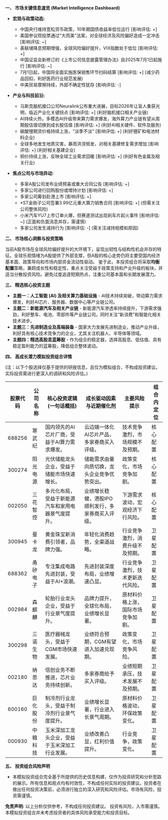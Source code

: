 **一、 市场关键信息速览 (Market Intelligence Dashboard)**

* **宏观与政策动态:**
    * 中国央行维持宽松货币政策，10年期国债收益率低位运行 [影响评估: +]
    * 美国参议院投票通过“大而美”法案，对全球经济及风险偏好造成一定冲击 [影响评估: ~]  
    * 美联储降息预期增强，全球风险偏好提升，VIX指数处于低位 [影响评估: +]
    * 中国证监会新修订的《上市公司信息披露管理办法》自2025年7月1日起施行 [影响评估: ~]
    * 7月1日起，中国将全面实施医保销售环节扫码结算 [影响评估: +] (减少药品回扣，利好医药行业规范发展)
    * 中美贸易摩擦持续，外部不确定性犹存 [影响评估: -]


* **产业与科技前沿:**
    *  马斯克脑机接口公司Neuralink公布重大进展，目标2026年让盲人重获光明，临近产业化关键拐点 [影响评估: +] (利好脑机接口相关产业链)
    *  AI持续火热，多模态AI升级带来算力需求爆发，海外算力产业链有望从周期股估值切换到成长股估值 [影响评估: +] (利好AI相关硬件、软件及服务)
    *  碳酸锂期货价格持续上涨，"淡季不淡" [影响评估: +] (利好锂矿和电池材料企业)
    *  全球多地发生地质灾害，暴雨洪涝频发，对相关基建修复需求增加 [影响评估: +] (利好相关基建企业)
    *  铜价持续上涨，反映全球工业需求回暖 [影响评估: +] (利好有色金属及相关行业)


* **焦点公司与市场异动:**
    *  多家A股公司发布业绩预喜或重大合同公告 [影响评估: +]
    *  多家公司进行回购股份或增持计划 [影响评估: +]
    *  多家公司筹划赴港上市 [影响评估: +]
    *  *ST金刚子公司签署3.99亿元重大算力销售合同 [影响评估: +] (但需关注公司整体风险)
    *  小米汽车YU7上市订单火爆，但赛道测试出现刹车片起火事件 [影响评估: ~] (正面和负面消息并存，需谨慎)
    *  多家公司发生减持行为 [影响评估: -] (需关注减持规模和原因)


**二、 市场核心洞察与投资策略**

当前A股市场在全球风险偏好提升的大环境下，呈现出韧性与结构性机会并存的特征。全球乐观情绪为A股提供了外部支撑，但A股的核心走势仍将主要受国内经济基本面、政策导向和市场内部资金流动性驱动。  鉴于此，本投资组合将采取**均衡配置**策略，兼顾成长性和稳定性，重点关注受益于政策支持和产业升级的板块，并适当分散投资风险。避免过度追逐短期热点，注重公司基本面和长期发展潜力。


**三、 精选核心投资主题**

* **主题一：人工智能 (AI) 及相关算力基础设施** -  AI技术持续突破，带动算力需求爆发，利好AI芯片、服务器、数据中心等产业链公司。
* **主题二：新能源汽车及相关产业链** - 新能源汽车渗透率持续提升，下游需求强劲，利好整车、电池、零部件等产业链公司。同时关注“新消费”和智能化相关技术进步。
* **主题三：先进制造业及高端装备** -  国家大力发展先进制造业，推动产业升级，利好具有核心技术竞争力的企业，尤其关注机器人、半导体等领域。
* **主题四：精选高股息蓝筹股** -  作为组合的稳定器，选择高股息、低估值、具有稳定盈利能力的蓝筹股，降低组合整体波动。


**四、 高成长潜力模拟投资组合详情**

(注：以下个股选择仅基于提供的研报信息，且仅为模拟组合，不构成投资建议。实际投资需进行更深入的调研和风险评估。)

| 股票代码 | 公司名称 | 核心投资逻辑 (一句话概括) | 成长驱动因素与近期催化剂 | 主要风险提示 | 组合内定位 |
|---|---|---|---|---|---|
| 688256 | 寒武纪 | 国内领先的AI芯片厂商，受益于AI算力需求爆发。 | 云边端一体化AI芯片产品，多家券商买入评级。 | 技术竞争激烈，市场规模不及预期。 | 核心配置 |
| 300274 | 阳光电源 | 光伏储能龙头企业，受益于储能市场快速增长。 | 储能需求由量向质切换，龙头企业竞争优势突出。 | 政策变化，市场竞争加剧。 | 核心配置 |
| 002050 | 三花智控 | 多元化布局，受益于新能源汽车和家用电器景气度提升。 |  业绩增长稳健，港股IPO顺利发行，多家券商买入评级。 |  下游需求波动，宏观经济下行风险。 | 核心配置 |
| 300945 | 曼卡龙 | 黄金珠宝新消费引领者，品牌力强。 | 年轻化消费趋势，全渠道战略。 | 行业竞争激烈，消费升级不及预期。 | 卫星配置 |
| 688362 | 甬矽电子 | 专注集成电路先进封装，受益于AI+浪潮。 |  先进封装深度布局，业绩增速凸显。 |  行业竞争激烈，技术更新迭代风险。 | 卫星配置 |
| 002984 | 森麒麟 | 轮胎行业龙头企业，受益于行业景气度提升。 | 品牌力提升，全球化布局，业绩增长显著。 |  原材料价格上涨，国际市场竞争加剧。 | 卫星配置 |
| 300298 | 三诺生物 | 医疗器械龙头，受益于CGM市场快速发展。 |  业绩符合预期，CGM有望进入加速兑现期。 |  政策变化，市场竞争风险。 | 卫星配置 |
| 002180 | 纳思达 | 信创业务不断推进，芯片业务持续创新。 |  多家券商给予买入评级。 |  业绩短期承压，技术发展不及预期。 | 卫星配置 |
| 600160 | 巨化股份 | 制冷剂行业龙头，受益于制冷剂行业景气度提升。 |  业绩增长显著，行业进入长景气周期。 |  原材料价格波动，环保政策变化。 | 卫星配置 |
| 000930 | 中粮科技 | 玉米深加工龙头企业，受益于玉米深加工行业发展。 |  业绩改善凸显，红利价值提升。 |  行业竞争，政策变化。 | 卫星配置 |


**五、 投资组合风险声明**

* 本模拟投资组合完全基于所提供的历史信息构建，仅作为投资研究和分析思路的展示。所有信息和观点均有时效性，不构成任何实际的投资建议。投资者在做出任何投资决策前，必须进行独立的深入研究和风险评估。市场有风险，投资需谨慎。


**免责声明:**  以上分析仅供参考，不构成任何投资建议。  投资有风险，入市需谨慎。  本模拟投资组合并未考虑投资者的具体风险承受能力和投资目标。


